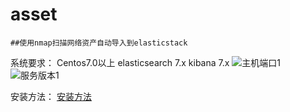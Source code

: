 # asset
    ##使用nmap扫描网络资产自动导入到elasticstack
系统要求：
    Centos7.0以上
    elasticsearch 7.x
    kibana 7.x
![主机端口1](https://github.com/netsecli/asset/blob/master/%E4%B8%BB%E6%9C%BA%E7%AB%AF%E5%8F%A3.png)
![服务版本1](https://github.com/netsecli/asset/blob/master/%E6%9C%8D%E5%8A%A1%E7%89%88%E6%9C%AC.png)

安装方法：
    [安装方法](https://github.com/netsecli/asset/blob/master/install.MD)
